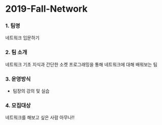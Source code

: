 # 2019-Fall-Network

### 1. 팀명

네트워크 입문하기

### 2. 팀 소개

네트워크 기초 지식과 간단한 소켓 프로그래밍을 통해 네트워크에 대해 배워보는 팀
 
### 3. 운영방식

-  팀장의 강의 및 실습

### 4. 모집대상 

네트워크를 해보고 싶은 사람 아무나!!
